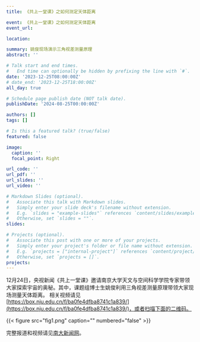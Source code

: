 ```yaml
---
title: 《共上一堂课》之如何测定天体距离

event: 《共上一堂课》之如何测定天体距离
event_url: 

location: 

summary: 姚俊现场演示三角视差测量原理
abstract: ''

# Talk start and end times.
#   End time can optionally be hidden by prefixing the line with `#`.
date: '2023-12-25T08:00:00Z'
# date_end: '2023-12-25T18:00:00Z'
all_day: true

# Schedule page publish date (NOT talk date).
publishDate: '2024-08-25T00:00:00Z'

authors: []
tags: []

# Is this a featured talk? (true/false)
featured: false

image:
  caption: ''
  focal_point: Right

url_code: ''
url_pdf: ''
url_slides: ''
url_video: ''

# Markdown Slides (optional).
#   Associate this talk with Markdown slides.
#   Simply enter your slide deck's filename without extension.
#   E.g. `slides = "example-slides"` references `content/slides/example-slides.md`.
#   Otherwise, set `slides = ""`.
slides:

# Projects (optional).
#   Associate this post with one or more of your projects.
#   Simply enter your project's folder or file name without extension.
#   E.g. `projects = ["internal-project"]` references `content/project/deep-learning/index.md`.
#   Otherwise, set `projects = []`.
projects:
---
```


<!-- Slides can be added in a few ways:

- **Create** slides using Wowchemy's [_Slides_](https://docs.hugoblox.com/managing-content/#create-slides) feature and link using `slides` parameter in the front matter of the talk file
- **Upload** an existing slide deck to `static/` and link using `url_slides` parameter in the front matter of the talk file
- **Embed** your slides (e.g. Google Slides) or presentation video on this page using [shortcodes](https://docs.hugoblox.com/writing-markdown-latex/).

Further event details, including page elements such as image galleries, can be added to the body of this page. -->


12月24日，央视新闻《共上一堂课》邀请南京大学天文与空间科学学院专家带领大家探索宇宙的奥秘。其中，课题组博士生姚俊利用三角视差测量原理带领大家现场测量天体距离。
相关视频请见[https://box.nju.edu.cn/f/ba0fe4dfba8741c1a839/](https://box.nju.edu.cn/f/ba0fe4dfba8741c1a839/)，或者扫描下面的二维码。

{{< figure src="fig1.png" caption="" numbered="false" >}}

完整报道和视频请见[南大新闻网](https://www.nju.edu.cn/info/1056/351271.htm)。
